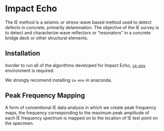 # Impact Echo

The IE method is a seismic or stress-wave based method used to detect defects in concrete, primarily delamination. The objective of the IE survey is to detect and characterize wave reflectors or “resonators” in a concrete bridge deck or other structural elements.

## Installation

Inorder to run all of the algorithms developed for Impact Echo, [`ie-env`](https://github.com/TFHRCFASTNDElab/CHARISMA/tree/main/impact-echo/environment) environment is required.

We strongly recomend installing  `ie-env` in anaconda.


## Peak Frequency Mapping

A form of conventional IE data analysis in which we create peak frequency maps, the frequency corresponding to the maximum peak amplitude of each IE frequency spectrum is mapped on to the location of IE test point on the specimen.
